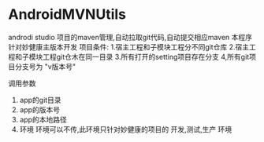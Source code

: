 # AndroidMVNUtils
androdi studio 项目的maven管理,自动拉取git代码,自动提交相应maven
本程序针对妙健康主版本开发
项目条件:
1.宿主工程和子模块工程分不同git仓库
2.宿主工程和子模块工程git仓木在同一目录
3.所有打开的setting项目存在分支
4,所有git项目分支号为 "v版本号"


调用参数
1. app的git目录
2. app的版本号
3. app的本地路径
4. 环境 
   环境可以不传,此环境只针对妙健康的项目的 开发,测试,生产 环境
